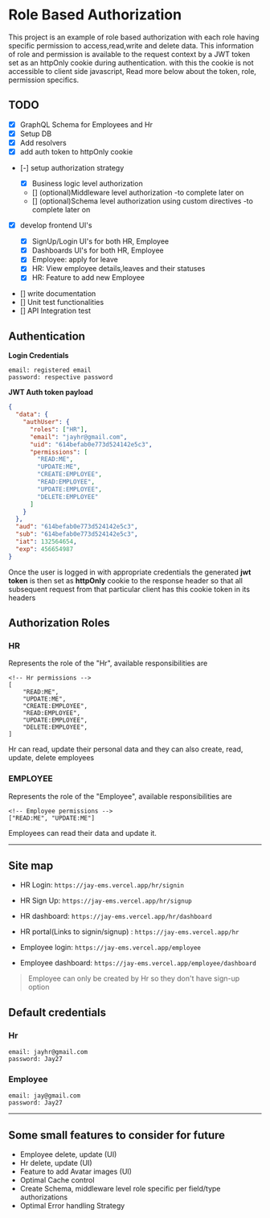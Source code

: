 # Role Based Authorization

This project is an example of role based authorization with each role having specific permission to access,read,write and delete data. This information of role and permission is available to the request context by a JWT token set as an httpOnly cookie during authentication. with this the cookie is not accessible to client side javascript, Read more below about the token, role, permission specifics.

## TODO

- [x] GraphQL Schema for Employees and Hr
- [x] Setup DB
- [x] Add resolvers
- [x] add auth token to httpOnly cookie
- [-] setup authorization strategy

  - [x] Business logic level authorization
  - [] (optional)Middleware level authorization -to complete later on
  - [] (optional)Schema level authorization using custom directives -to complete later on

- [x] develop frontend UI's

  - [x] SignUp/Login UI's for both HR, Employee
  - [x] Dashboards UI's for both HR, Employee
  - [x] Employee: apply for leave
  - [x] HR: View employee details,leaves and their statuses
  - [x] HR: Feature to add new Employee

- [] write documentation
- [] Unit test functionalities
- [] API Integration test

## Authentication

**Login Credentials**

```
email: registered email
password: respective password
```

**JWT Auth token payload**

```json
{
  "data": {
    "authUser": {
      "roles": ["HR"],
      "email": "jayhr@gmail.com",
      "uid": "614befab0e773d524142e5c3",
      "permissions": [
        "READ:ME",
        "UPDATE:ME",
        "CREATE:EMPLOYEE",
        "READ:EMPLOYEE",
        "UPDATE:EMPLOYEE",
        "DELETE:EMPLOYEE"
      ]
    }
  },
  "aud": "614befab0e773d524142e5c3",
  "sub": "614befab0e773d524142e5c3",
  "iat": 132564654,
  "exp": 456654987
}
```

Once the user is logged in with appropriate credentials the generated **jwt token** is then set as **httpOnly** cookie to the response header so that all subsequent request from that particular client has this cookie token in its headers

## Authorization Roles

### HR

Represents the role of the "Hr", available responsibilities are

```
<!-- Hr permissions -->
[
    "READ:ME",
    "UPDATE:ME",
    "CREATE:EMPLOYEE",
    "READ:EMPLOYEE",
    "UPDATE:EMPLOYEE",
    "DELETE:EMPLOYEE",
]
```

Hr can read, update their personal data and they can also create, read, update, delete employees

### EMPLOYEE

Represents the role of the "Employee", available responsibilities are

```
<!-- Employee permissions -->
["READ:ME", "UPDATE:ME"]
```

Employees can read their data and update it.

---

## Site map

- HR Login: `https://jay-ems.vercel.app/hr/signin`
- HR Sign Up: `https://jay-ems.vercel.app/hr/signup`
- HR dashboard: `https://jay-ems.vercel.app/hr/dashboard`
- HR portal(Links to signin/signup) : `https://jay-ems.vercel.app/hr`
- Employee login: `https://jay-ems.vercel.app/employee`

- Employee dashboard: `https://jay-ems.vercel.app/employee/dashboard`

> Employee can only be created by Hr so they don't have sign-up option

## Default credentials

### Hr

```
email: jayhr@gmail.com
password: Jay27
```

### Employee

```
email: jay@gmail.com
password: Jay27
```

---

## Some small features to consider for future

- Employee delete, update (UI)
- Hr delete, update (UI)
- Feature to add Avatar images (UI)
- Optimal Cache control
- Create Schema, middleware level role specific per field/type authorizations
- Optimal Error handling Strategy
